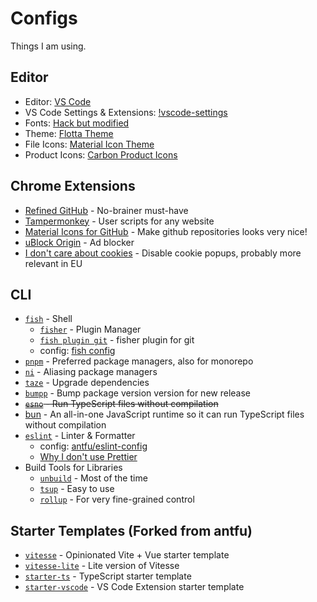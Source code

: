 # Configs

Things I am using.

## Editor

- Editor: [VS Code](https://code.visualstudio.com/)
- VS Code Settings & Extensions: [!vscode-settings](./backup/vscode-settings.json)
- Fonts: [Hack but modified](https://github.com/ghsgz/a-custom-Hack-Font)
- Theme: [Flotta Theme](https://github.com/andr35/vscode-flotta-theme)
- File Icons: [Material Icon Theme](https://marketplace.visualstudio.com/items?itemName=PKief.material-icon-theme)
- Product Icons: [Carbon Product Icons](https://github.com/antfu/vscode-icons-carbon)

## Chrome Extensions

- [Refined GitHub](https://chrome.google.com/webstore/detail/refined-github/hlepfoohegkhhmjieoechaddaejaokhf) - No-brainer must-have
- [Tampermonkey](https://chrome.google.com/webstore/detail/tampermonkey/dhdgffkkebhmkfjojejmpbldmpobfkfo) - User scripts for any website
- [Material Icons for GitHub](https://chromewebstore.google.com/detail/material-icons-for-github/bggfcpfjbdkhfhfmkjpbhnkhnpjjeomc) - Make github repositories looks very nice!
- [uBlock Origin](https://chrome.google.com/webstore/detail/ublock-origin/cjpalhdlnbpafiamejdnhcphjbkeiagm) - Ad blocker
- [I don't care about cookies](https://chrome.google.com/webstore/detail/i-dont-care-about-cookies/fihnjjcciajhdojfnbdddfaoknhalnja) - Disable cookie popups, probably more relevant in EU

## CLI

- [`fish`](https://zsh.org/) - Shell
  - [`fisher`](https://github.com/jorgebucaran/fisher) - Plugin Manager
  - [`fish plugin git`](https://github.com/jhillyerd/plugin-git.git) - fisher plugin for git
  - config: [fish config](./backup//config.fish)
- [`pnpm`](https://pnpm.io/) - Preferred package managers, also for monorepo
- [`ni`](https://github.com/antfu/ni) - Aliasing package managers
- [`taze`](https://github.com/antfu/taze) - Upgrade dependencies
- [`bumpp`](https://github.com/antfu/bumpp) - Bump package version version for new release
- ~~[`esno`](https://github.com/esbuild-kit/esno) - Run TypeScript files without compilation~~
- [bun](https://github.com/oven-sh/bun) - An all-in-one JavaScript runtime so it can run TypeScript files without compilation
- [`eslint`](https://eslint.org/) - Linter & Formatter
  - config: [antfu/eslint-config](https://github.com/antfu/eslint-config)
  - [Why I don't use Prettier](https://antfu.me/posts/why-not-prettier)
- Build Tools for Libraries
  - [`unbuild`](https://github.com/unjs/unbuild) - Most of the time
  - [`tsup`](https://github.com/egoist/tsup) - Easy to use
  - [`rollup`](https://rollupjs.org/) - For very fine-grained control

## Starter Templates (Forked from antfu)

- [`vitesse`](https://github.com/antfu/vitesse) - Opinionated Vite + Vue starter template
- [`vitesse-lite`](https://github.com/antfu/vitesse-lite) - Lite version of Vitesse
- [`starter-ts`](https://github.com/antfu/starter-ts) - TypeScript starter template
- [`starter-vscode`](https://github.com/antfu/starter-vscode) - VS Code Extension starter template
